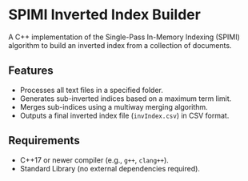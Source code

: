 # SPIMI Inverted Index Builder

A C++ implementation of the Single-Pass In-Memory Indexing (SPIMI) algorithm to build an inverted index from a collection of documents.

## Features

- Processes all text files in a specified folder.
- Generates sub-inverted indices based on a maximum term limit.
- Merges sub-indices using a multiway merging algorithm.
- Outputs a final inverted index file (`invIndex.csv`) in CSV format.

## Requirements

- C++17 or newer compiler (e.g., `g++`, `clang++`).
- Standard Library (no external dependencies required).
